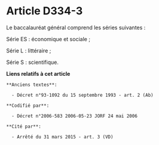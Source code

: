 # Article D334-3

Le baccalauréat général comprend les séries suivantes :

Série ES : économique et sociale ;

Série L : littéraire ;

Série S : scientifique.

**Liens relatifs à cet article**

	**Anciens textes**:

	  - Décret n°93-1092 du 15 septembre 1993 - art. 2 (Ab)

	**Codifié par**:

	  - Décret n°2006-583 2006-05-23 JORF 24 mai 2006

	**Cité par**:

	  - Arrêté du 31 mars 2015 - art. 3 (VD)
